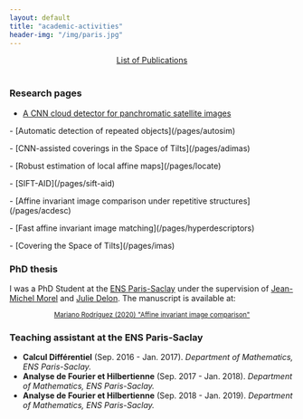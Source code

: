```yaml
---
layout: default
title: "academic-activities"
header-img: "/img/paris.jpg"
---
```


<center><a class="btn" style="float:center;" href="{{ site.baseurl }}/publications">List of Publications</a></center>

<br />


### Research pages
- [A CNN cloud detector for panchromatic satellite images](/pages/pcd)
<p></p>
- [Automatic detection of repeated objects](/pages/autosim)
<p></p>
- [CNN-assisted coverings in the Space of Tilts](/pages/adimas)
<p></p>
- [Robust estimation of local affine maps](/pages/locate)
<p></p>
- [SIFT-AID](/pages/sift-aid)
<p></p>
- [Affine invariant image comparison under repetitive structures](/pages/acdesc)
<p></p>
- [Fast affine invariant image matching](/pages/hyperdescriptors)
<p></p>
- [Covering the Space of Tilts](/pages/imas)
<p></p>


### PhD thesis
I was a PhD Student at the <a href ="https://ens-paris-saclay.fr/">ENS Paris-Saclay</a>  under the supervision of <a href="https://sites.google.com/site/jeanmichelmorelcmlaenscachan/">Jean-Michel Morel</a> and <a href="https://delon.wp.imt.fr/">Julie Delon</a>. The manuscript is available at:
 <center> <small><a href="https://hal.archives-ouvertes.fr/tel-02954027">Mariano Rodríguez (2020) "Affine invariant image comparison"</a> </small>  </center>
<p></p>


### Teaching assistant at the ENS Paris-Saclay
- **Calcul Différentiel** (Sep. 2016 - Jan. 2017). *Department of Mathematics, ENS Paris-Saclay.*
- **Analyse de Fourier et Hilbertienne** (Sep. 2017 - Jan. 2018). *Department of Mathematics, ENS Paris-Saclay.*
- **Analyse de Fourier et Hilbertienne** (Sep. 2018 - Jan. 2019). *Department of Mathematics, ENS Paris-Saclay.*

